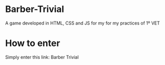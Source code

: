 # Barber-Trivial
A game developed in HTML, CSS and JS for my for my practices of 1º VET

# How to enter
Simply enter this link:
<a link="https://ikerowo.github.io/Barber-Trivial/" target= _blank>Barber Trivial</a>
